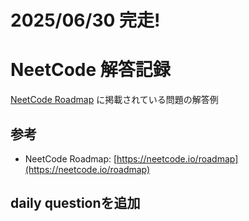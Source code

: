# 2025/06/30 完走!

# NeetCode 解答記録

[NeetCode Roadmap](https://neetcode.io/roadmap) に掲載されている問題の解答例

## 参考

- NeetCode Roadmap: [https://neetcode.io/roadmap](https://neetcode.io/roadmap)


## daily questionを追加